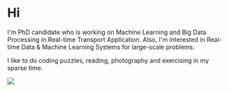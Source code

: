 # Hi

I'm PhD candidate who is working on Machine Learning and Big Data Processing in Real-time Transport Application.
Also, I'm interested in Real-time Data & Machine Learning Systems for large-scale problems.




I like to do coding puzzles, reading, photography and exercising in my sparse time.

![](https://komarev.com/ghpvc/?username=thanhtrv)
